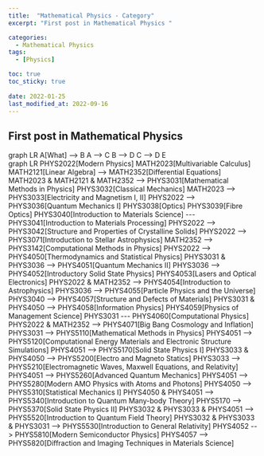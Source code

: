 ```yaml
---
title:  "Mathematical Physics - Category"
excerpt: "First post in Mathematical Physics "

categories:
  - Mathematical Physics
tags:
  - [Physics]

toc: true
toc_sticky: true
 
date: 2022-01-25
last_modified_at: 2022-09-16
---
```


## First post in Mathematical Physics

<div class="mermaid">
    graph LR
        A[What] --> B
        A --> C
        B --> D
        C --> D
        E
</div>

<div class="mermaid"> 
      graph LR
        PHYS2022[Modern Physics]
        MATH2023[Multivariable Calculus]
        MATH2121[Linear Algebra] --> MATH2352[Differential Equations]
        MATH2023 & MATH2121 & MATH2352 --> PHYS3031[Mathematical Methods in Physics]
        PHYS3032[Classical Mechanics]
        MATH2023 --> PHYS3033[Electricity and Magnetism I, II]
        PHYS2022 --> PHYS3036[Quantum Mechanics I]
        PHYS3038[Optics]
        PHYS3039[Fibre Optics]
        PHYS3040[Introduction to Materials Science] --- PHYS3041[Introduction to Materials Processing]
        PHYS2022 --> PHYS3042[Structure and Properties of Crystalline Solids]
        PHYS2022 --> PHYS3071[Introduction to Stellar Astrophysics]
        MATH2352 --> PHYS3142[Computational Methods in Physics]
        PHYS2022 --> PHYS4050[Thermodynamics and Statistical Physics]
        PHYS3031 & PHYS3036 --> PHYS4051[Quantum Mechanics II]
        PHYS3036 --> PHYS4052[Introductory Solid State Physics]
        PHYS4053[Lasers and Optical Electronics]
        PHYS2022 & MATH2352 --> PHYS4054[Introduction to Astrophysics]
        PHYS3036 --> PHYS4055[Particle Physics and the Universe]
        PHYS3040 --> PHYS4057[Structure and Defects of Materials]
        PHYS3031 & PHYS4050 --> PHYS4058[Information Physics]
        PHYS4059[Physics of Management Science]
        PHYS3031 --- PHYS4060[Computational Physics]
        PHYS2022 & MATH2352 --> PHYS4071[Big Bang Cosmology and Inflation]
        PHYS3031 --> PHYS5110[Mathematical Methods in Physics]
        PHYS4051 --> PHYS5120[Computational Energy Materials and Electronic Structure Simulations]
        PHYS4051 --> PHYS5170[Solid State Physics I]
        PHYS3033 & PHYS4050 --> PHYS5200[Electro and Magneto Statics]
        PHYS3033 --> PHYS5210[Electromagnetic Waves, Maxwell Equations, and Relativity]
        PHYS4051 --> PHYS5260[Advanced Quantum Mechanics]
        PHYS4051 --> PHYS5280[Modern AMO Physics with Atoms and Photons]
        PHYS4050 --> PHYS5310[Statistical Mechanics I]
        PHYS4050 & PHYS4051 --> PHYS5340[Introduction to Quantum Many-body Theory]
        PHYS5170 --> PHYS5370[Solid State Physics II]
        PHYS3032 & PHYS3033 & PHYS4051 --> PHYS5520[Introduction to Quantum Field Theory]
        PHYS3032 & PHYS3033 & PHYS3031 --> PHYS5530[Introduction to General Relativity]
        PHYS4052 --> PHYS5810[Modern Semiconductor Physics]
        PHYS4057 --> PHYS5820[Diffraction and Imaging Techniques in Materials Science]


</div>